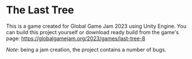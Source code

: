 # The Last Tree

This is a game created for Global Game Jam 2023 using Unity Engine. You can build this project yourself or download ready build from the game's page:
https://globalgamejam.org/2023/games/last-tree-8

*Note*: being a jam creation, the project contains a number of bugs.
